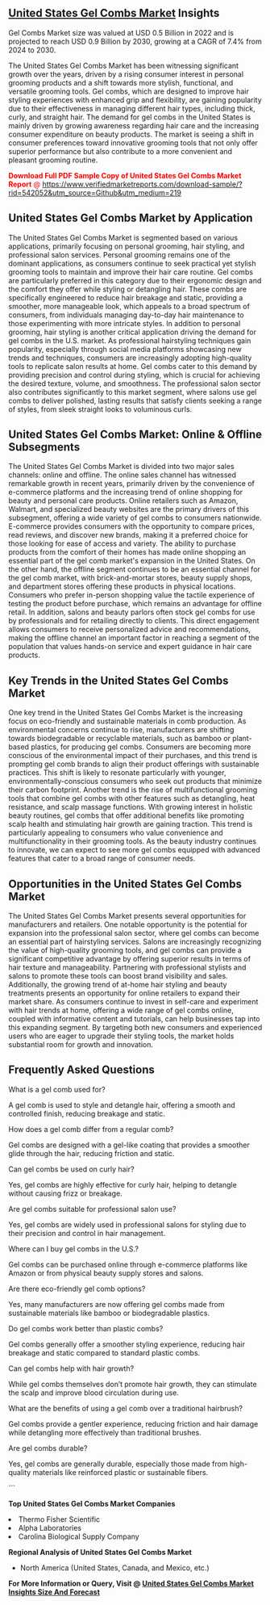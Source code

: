 <h2><a href="https://www.verifiedmarketreports.com/download-sample/?rid=542052&amp;utm_source=Github&amp;utm_medium=219" target="_blank">United States Gel Combs Market</a> Insights</h2><p>Gel Combs Market size was valued at USD 0.5 Billion in 2022 and is projected to reach USD 0.9 Billion by 2030, growing at a CAGR of 7.4% from 2024 to 2030.</p><p> <p>The United States Gel Combs Market has been witnessing significant growth over the years, driven by a rising consumer interest in personal grooming products and a shift towards more stylish, functional, and versatile grooming tools. Gel combs, which are designed to improve hair styling experiences with enhanced grip and flexibility, are gaining popularity due to their effectiveness in managing different hair types, including thick, curly, and straight hair. The demand for gel combs in the United States is mainly driven by growing awareness regarding hair care and the increasing consumer expenditure on beauty products. The market is seeing a shift in consumer preferences toward innovative grooming tools that not only offer superior performance but also contribute to a more convenient and pleasant grooming routine. <p><span class=""><span style="color: #ff0000;"><strong>Download Full PDF Sample Copy of United States Gel Combs Market Report</strong> @ </span><a href="https://www.verifiedmarketreports.com/download-sample/?rid=542052&amp;utm_source=Github&amp;utm_medium=219" target="_blank">https://www.verifiedmarketreports.com/download-sample/?rid=542052&amp;utm_source=Github&amp;utm_medium=219</a></span></p> </p> <h2>United States Gel Combs Market by Application</h2> <p>The United States Gel Combs Market is segmented based on various applications, primarily focusing on personal grooming, hair styling, and professional salon services. Personal grooming remains one of the dominant applications, as consumers continue to seek practical yet stylish grooming tools to maintain and improve their hair care routine. Gel combs are particularly preferred in this category due to their ergonomic design and the comfort they offer while styling or detangling hair. These combs are specifically engineered to reduce hair breakage and static, providing a smoother, more manageable look, which appeals to a broad spectrum of consumers, from individuals managing day-to-day hair maintenance to those experimenting with more intricate styles. In addition to personal grooming, hair styling is another critical application driving the demand for gel combs in the U.S. market. As professional hairstyling techniques gain popularity, especially through social media platforms showcasing new trends and techniques, consumers are increasingly adopting high-quality tools to replicate salon results at home. Gel combs cater to this demand by providing precision and control during styling, which is crucial for achieving the desired texture, volume, and smoothness. The professional salon sector also contributes significantly to this market segment, where salons use gel combs to deliver polished, lasting results that satisfy clients seeking a range of styles, from sleek straight looks to voluminous curls. <h2>United States Gel Combs Market: Online & Offline Subsegments</h2> <p>The United States Gel Combs Market is divided into two major sales channels: online and offline. The online sales channel has witnessed remarkable growth in recent years, primarily driven by the convenience of e-commerce platforms and the increasing trend of online shopping for beauty and personal care products. Online retailers such as Amazon, Walmart, and specialized beauty websites are the primary drivers of this subsegment, offering a wide variety of gel combs to consumers nationwide. E-commerce provides consumers with the opportunity to compare prices, read reviews, and discover new brands, making it a preferred choice for those looking for ease of access and variety. The ability to purchase products from the comfort of their homes has made online shopping an essential part of the gel comb market's expansion in the United States. On the other hand, the offline segment continues to be an essential channel for the gel comb market, with brick-and-mortar stores, beauty supply shops, and department stores offering these products in physical locations. Consumers who prefer in-person shopping value the tactile experience of testing the product before purchase, which remains an advantage for offline retail. In addition, salons and beauty parlors often stock gel combs for use by professionals and for retailing directly to clients. This direct engagement allows consumers to receive personalized advice and recommendations, making the offline channel an important factor in reaching a segment of the population that values hands-on service and expert guidance in hair care products. <h2>Key Trends in the United States Gel Combs Market</h2> <p>One key trend in the United States Gel Combs Market is the increasing focus on eco-friendly and sustainable materials in comb production. As environmental concerns continue to rise, manufacturers are shifting towards biodegradable or recyclable materials, such as bamboo or plant-based plastics, for producing gel combs. Consumers are becoming more conscious of the environmental impact of their purchases, and this trend is prompting gel comb brands to align their product offerings with sustainable practices. This shift is likely to resonate particularly with younger, environmentally-conscious consumers who seek out products that minimize their carbon footprint. Another trend is the rise of multifunctional grooming tools that combine gel combs with other features such as detangling, heat resistance, and scalp massage functions. With growing interest in holistic beauty routines, gel combs that offer additional benefits like promoting scalp health and stimulating hair growth are gaining traction. This trend is particularly appealing to consumers who value convenience and multifunctionality in their grooming tools. As the beauty industry continues to innovate, we can expect to see more gel combs equipped with advanced features that cater to a broad range of consumer needs. <h2>Opportunities in the United States Gel Combs Market</h2> <p>The United States Gel Combs Market presents several opportunities for manufacturers and retailers. One notable opportunity is the potential for expansion into the professional salon sector, where gel combs can become an essential part of hairstyling services. Salons are increasingly recognizing the value of high-quality grooming tools, and gel combs can provide a significant competitive advantage by offering superior results in terms of hair texture and manageability. Partnering with professional stylists and salons to promote these tools can boost brand visibility and sales. Additionally, the growing trend of at-home hair styling and beauty treatments presents an opportunity for online retailers to expand their market share. As consumers continue to invest in self-care and experiment with hair trends at home, offering a wide range of gel combs online, coupled with informative content and tutorials, can help businesses tap into this expanding segment. By targeting both new consumers and experienced users who are eager to upgrade their styling tools, the market holds substantial room for growth and innovation. <h2>Frequently Asked Questions</h2> <p>What is a gel comb used for?</p> <p>A gel comb is used to style and detangle hair, offering a smooth and controlled finish, reducing breakage and static.</p> <p>How does a gel comb differ from a regular comb?</p> <p>Gel combs are designed with a gel-like coating that provides a smoother glide through the hair, reducing friction and static.</p> <p>Can gel combs be used on curly hair?</p> <p>Yes, gel combs are highly effective for curly hair, helping to detangle without causing frizz or breakage.</p> <p>Are gel combs suitable for professional salon use?</p> <p>Yes, gel combs are widely used in professional salons for styling due to their precision and control in hair management.</p> <p>Where can I buy gel combs in the U.S.?</p> <p>Gel combs can be purchased online through e-commerce platforms like Amazon or from physical beauty supply stores and salons.</p> <p>Are there eco-friendly gel comb options?</p> <p>Yes, many manufacturers are now offering gel combs made from sustainable materials like bamboo or biodegradable plastics.</p> <p>Do gel combs work better than plastic combs?</p> <p>Gel combs generally offer a smoother styling experience, reducing hair breakage and static compared to standard plastic combs.</p> <p>Can gel combs help with hair growth?</p> <p>While gel combs themselves don’t promote hair growth, they can stimulate the scalp and improve blood circulation during use.</p> <p>What are the benefits of using a gel comb over a traditional hairbrush?</p> <p>Gel combs provide a gentler experience, reducing friction and hair damage while detangling more effectively than traditional brushes.</p> <p>Are gel combs durable?</p> <p>Yes, gel combs are generally durable, especially those made from high-quality materials like reinforced plastic or sustainable fibers.</p> ```</p><p><strong>Top United States Gel Combs Market Companies</strong></p><div data-test-id=""><p><li>Thermo Fisher Scientific</li><li> Alpha Laboratories</li><li> Carolina Biological Supply Company</li></p><div><strong>Regional Analysis of&nbsp;United States Gel Combs Market</strong></div><ul><li dir="ltr"><p dir="ltr">North America&nbsp;(United States, Canada, and Mexico, etc.)</p></li></ul><p><strong>For More Information or Query, Visit @&nbsp;</strong><strong><a href="https://www.verifiedmarketreports.com/product/gel-combs-market/?utm_source=Github&amp;utm_medium=219" target="_blank">United States Gel Combs Market Insights Size And Forecast</a></strong></p></div>
